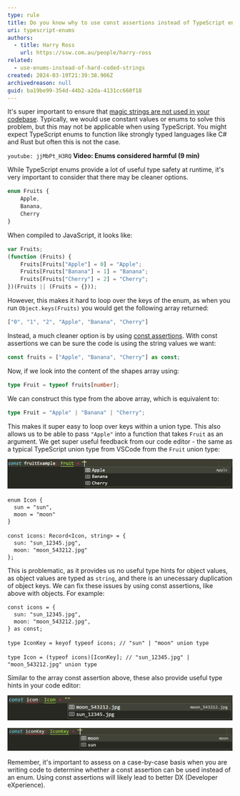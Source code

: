 ```yaml
---
type: rule
title: Do you know why to use const assertions instead of TypeScript enums?
uri: typescript-enums
authors:
  - title: Harry Ross
    url: https://ssw.com.au/people/harry-ross
related: 
  - use-enums-instead-of-hard-coded-strings
created: 2024-03-19T21:39:38.906Z
archivedreason: null
guid: ba19be99-354d-44b2-a2da-4131cc660f18
---
```

It's super important to ensure that [magic strings are not used in your codebase](https://www.ssw.com.au/rules/use-enums-instead-of-hard-coded-strings/). Typically, we would use constant values or enums to solve this problem, but this may not be applicable when using TypeScript. You might expect TypeScript enums to function like strongly typed languages like C# and Rust but often this is not the case.

<!--endintro-->

`youtube: jjMbPt_H3RQ`
**Video: Enums considered harmful (9 min)**

While TypeScript enums provide a lot of useful type safety at runtime, it's very important to consider that there may be cleaner options.

```ts
enum Fruits {
    Apple,
    Banana,
    Cherry
}
```

When compiled to JavaScript, it looks like:

```js
var Fruits;
(function (Fruits) {
    Fruits[Fruits["Apple"] = 0] = "Apple";
    Fruits[Fruits["Banana"] = 1] = "Banana";
    Fruits[Fruits["Cherry"] = 2] = "Cherry";
})(Fruits || (Fruits = {}));
```

However, this makes it hard to loop over the keys of the enum, as when you run `Object.keys(Fruits)` you would get the following array returned:

```ts
["0", "1", "2", "Apple", "Banana", "Cherry"] 
```

Instead, a much cleaner option is by using [const assertions](https://www.typescriptlang.org/docs/handbook/release-notes/typescript-3-4.html#const-assertions). With const assertions we can be sure the code is using the string values we want:

```ts
const fruits = ["Apple", "Banana", "Cherry"] as const;
```

Now, if we look into the content of the shapes array using:

```ts
type Fruit = typeof fruits[number];
```

We can construct this type from the above array, which is equivalent to:

```ts
type Fruit = "Apple" | "Banana" | "Cherry";
```

This makes it super easy to loop over keys within a union type. This also allows us to be able to pass `"Apple"` into a function that takes `Fruit` as an argument. We get super useful feedback from our code editor - the same as a typical TypeScript union type from VSCode from the `Fruit` union type:

![Figure: Working VSCode Intellisense that works with all const assertions](vscode-intellisense-array2.png)

```tsx
enum Icon {
  sun = "sun",
  moon = "moon"
}

const icons: Record<Icon, string> = {
  sun: "sun_12345.jpg",
  moon: "moon_543212.jpg"
};
```

This is problematic, as it provides us no useful type hints for object values, as object values are typed as `string`, and there is an unecessary duplication of object keys. We can fix these issues by using const assertions, like above with objects. For example:

```tsx
const icons = {
  sun: "sun_12345.jpg",
  moon: "moon_543212.jpg",
} as const;

type IconKey = keyof typeof icons; // "sun" | "moon" union type

type Icon = (typeof icons)[IconKey]; // "sun_12345.jpg" | "moon_543212.jpg" union type

```

Similar to the array const assertion above, these also provide useful type hints in your code editor:

![Figure: Using the Icon type from above](icon-vscode-sense.png)

![Figure: The IconKey type from above](iconkey-vscode-sense.png)

Remember, it's important to assess on a case-by-case basis when you are writing code to determine whether a const assertion can be used instead of an enum. Using const assertions will likely lead to better DX (Developer eXperience).
